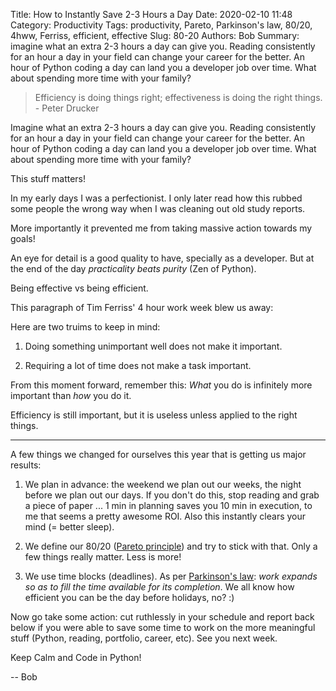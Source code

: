 Title: How to Instantly Save 2-3 Hours a Day
Date: 2020-02-10 11:48
Category: Productivity
Tags: productivity, Pareto, Parkinson's law, 80/20, 4hww, Ferriss, efficient, effective
Slug: 80-20
Authors: Bob
Summary: imagine what an extra 2-3 hours a day can give you. Reading consistently for an hour a day in your field can change your career for the better. An hour of Python coding a day can land you a developer job over time. What about spending more time with your family?

> Efficiency is doing things right; effectiveness is doing the right things. - Peter Drucker

Imagine what an extra 2-3 hours a day can give you. Reading consistently for an hour a day in your field can change your career for the better. An hour of Python coding a day can land you a developer job over time. What about spending more time with your family?

This stuff matters!

In my early days I was a perfectionist. I only later read how this rubbed some people the wrong way when I was cleaning out old study reports.

More importantly it prevented me from taking massive action towards my goals!

An eye for detail is a good quality to have, specially as a developer. But at the end of the day _practicality beats purity_ (Zen of Python).

Being effective vs being efficient.

This paragraph of Tim Ferriss' 4 hour work week blew us away:

Here are two truims to keep in mind:

1. Doing something unimportant well does not make it important.

2. Requiring a lot of time does not make a task important.

From this moment forward, remember this: _What_ you do is infinitely more important than _how_ you do it.

Efficiency is still important, but it is useless unless applied to the right things.

---

A few things we changed for ourselves this year that is getting us major results:

1. We plan in advance: the weekend we plan out our weeks, the night before we plan out our days. If you don't do this, stop reading and grab a piece of paper ... 1 min in planning saves you 10 min in execution, to me that seems a pretty awesome ROI. Also this instantly clears your mind (= better sleep).

2. We define our 80/20 ([Pareto principle](https://en.wikipedia.org/wiki/Pareto_principle)) and try to stick with that. Only a few things really matter. Less is more!

3. We use time blocks (deadlines). As per [Parkinson's law](https://en.wikipedia.org/wiki/Parkinson%27s_law): _work expands so as to fill the time available for its completion_. We all know how efficient you can be the day before holidays, no? :)

Now go take some action: cut ruthlessly in your schedule and report back below if you were able to save some time to work on the more meaningful stuff (Python, reading, portfolio, career, etc). See you next week.

Keep Calm and Code in Python!

-- Bob
